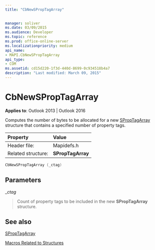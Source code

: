 ```yaml
---
title: "CbNewSPropTagArray"
 
 
manager: soliver
ms.date: 03/09/2015
ms.audience: Developer
ms.topic: reference
ms.prod: office-online-server
ms.localizationpriority: medium
api_name:
- MAPI.CbNewSPropTagArray
api_type:
- COM
ms.assetid: cd15d220-1f3d-440d-8699-0c934518b4a7
description: "Last modified: March 09, 2015"
---
```


# CbNewSPropTagArray

  
  
**Applies to**: Outlook 2013 | Outlook 2016 
  
Computes the number of bytes to be allocated for a new [SPropTagArray](sproptagarray.md) structure that contains a specified number of property tags. 
  
|Property |Value |
|:-----|:-----|
|Header file:  <br/> |Mapidefs.h  <br/> |
|Related structure:  <br/> |**SPropTagArray** <br/> |
   
```cpp
CbNewSPropTagArray (_ctag)
```

## Parameters

 __ctag_
  
> Count of property tags to be included in the new **SPropTagArray** structure. 
    
## See also



[SPropTagArray](sproptagarray.md)


[Macros Related to Structures](macros-related-to-structures.md)

